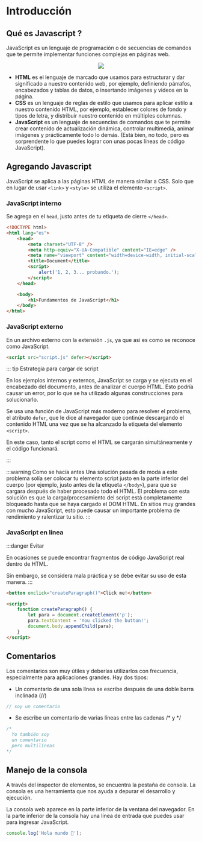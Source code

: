 # Introducción


## Qué es Javascript ?

JavaScript es un lenguaje de programación o de secuencias de comandos que te permite implementar funciones complejas en páginas web.

<div style="text-align: center;">
<img src = "https://64.media.tumblr.com/e211eb18c18f92b474895b6bcb5ef44a/4e735dd086807a66-39/s500x750/b9ec4fd7fabc0212c56f0bc265921fb334718229.png" />
</div>

- **HTML** es el lenguaje de marcado que usamos para estructurar y dar significado a nuestro contenido web, por ejemplo, definiendo párrafos, encabezados y tablas de datos, o insertando imágenes y videos en la página.
- **CSS** es un lenguaje de reglas de estilo que usamos para aplicar estilo a nuestro contenido HTML, por ejemplo, establecer colores de fondo y tipos de letra, y distribuir nuestro contenido en múltiples columnas.
- **JavaScript** es un lenguaje de secuencias de comandos que te permite crear contenido de actualización dinámica, controlar multimedia, animar imágenes y prácticamente todo lo demás. (Está bien, no todo, pero es sorprendente lo que puedes lograr con unas pocas líneas de código JavaScript).

## Agregando Javascript

JavaScript se aplica a las páginas HTML de manera similar a CSS. Solo que en lugar de usar `<link>` y `<style>` se utiliza el elemento `<script>`.

### JavaScript interno

Se agrega en el `head`, justo antes de tu etiqueta de cierre `</head>`.

```html
<!DOCTYPE html>
<html lang="es">
	<head>
		<meta charset="UTF-8" />
		<meta http-equiv="X-UA-Compatible" content="IE=edge" />
		<meta name="viewport" content="width=device-width, initial-scale=1.0" />
		<title>Document</title>
		<script>
			alert('1, 2, 3... probando.');
		</script>
	</head>

	<body>
		<h1>Fundamentos de JavaScript</h1>
	</body>
</html>
```

### JavaScript externo

En un archivo externo con la extensión `.js`, ya que así es como se reconoce como JavaScript.

```html
<script src="script.js" defer></script>
```

::: tip Estrategia para cargar de script

En los ejemplos internos y externos, JavaScript se carga y se ejecuta en el encabezado del documento, antes de analizar el cuerpo HTML. Esto podría causar un error, por lo que se ha utilizado algunas construcciones para solucionarlo.

Se usa una función de JavaScript más moderno para resolver el problema, el atributo `defer`, que le dice al navegador que continúe descargando el contenido HTML una vez que se ha alcanzado la etiqueta del elemento
`<script>`.

En este caso, tanto el script como el HTML se cargarán simultáneamente y el código funcionará.

:::

:::warning Como se hacía antes
Una solución pasada de moda a este problema solía ser colocar tu elemento script justo en la parte inferior del cuerpo (por ejemplo, justo antes de la etiqueta `</body>`), para que se cargara después de haber procesado todo el HTML. El problema con esta solución es que la carga/procesamiento del script está completamente bloqueado hasta que se haya cargado el DOM HTML. En sitios muy grandes con mucho JavaScript, esto puede causar un importante problema de rendimiento y ralentizar tu sitio.
:::

### JavaScript en línea

:::danger Evitar

En ocasiones se puede encontrar fragmentos de código JavaScript real dentro de HTML.

Sin embargo, se considera mala práctica y se debe evitar su uso de esta manera.
:::

```html
<button onclick="createParagraph()">Click me!</button>

<script>
	function createParagraph() {
		let para = document.createElement('p');
		para.textContent = 'You clicked the button!';
		document.body.appendChild(para);
	}
</script>
```

## Comentarios

Los comentarios son muy útiles y deberías utilizarlos con frecuencia, especialmente para aplicaciones grandes. Hay dos tipos:

- Un comentario de una sola línea se escribe después de una doble barra inclinada (//)

```js
// soy un comentario
```

- Se escribe un comentario de varias líneas entre las cadenas /\* y \*/

```js
/*
  Yo también soy
  un comentario
  pero multilíneas
*/
```

## Manejo de la consola

A través del inspector de elementos, se encuentra la pestaña de consola. La consola es una herramienta que nos ayuda a depurar el desarrollo y ejecución.

La consola web aparece en la parte inferior de la ventana del navegador. En la parte inferior de la consola hay una línea de entrada que puedes usar para ingresar JavaScript.

```js
console.log('Hola mundo 👋');
```
